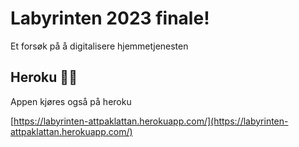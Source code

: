 # Labyrinten 2023 finale!

Et forsøk på å digitalisere hjemmetjenesten

## Heroku 🦸‍♀️

Appen kjøres også på heroku

[https://labyrinten-attpaklattan.herokuapp.com/](https://labyrinten-attpaklattan.herokuapp.com/)


